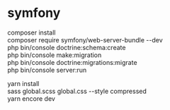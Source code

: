# symfony

composer install\
composer require symfony/web-server-bundle --dev\
php bin/console doctrine:schema:create\
php bin/console make:migration\
php bin/console doctrine:migrations:migrate\
php bin/console server:run

yarn install\
sass global.scss global.css --style compressed\
yarn encore dev
